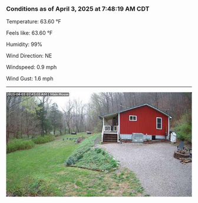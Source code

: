 ### Conditions as of April 3, 2025 at 7:48:19 AM CDT 

Temperature: 63.60 &deg;F

Feels like: 63.60 &deg;F

Humidity: 99%

Wind Direction: NE

Windspeed: 0.9 mph

Wind Gust: 1.6 mph

---

<img src="./images/latest.jpeg"/>

